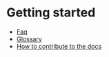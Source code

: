 # Getting started
- [Faq](../../General/FAQ/README.md)
- [Glossary](../../General/Glossary/README.md)
- [How to contribute to the docs](../../General/HowToContribute/README.md)